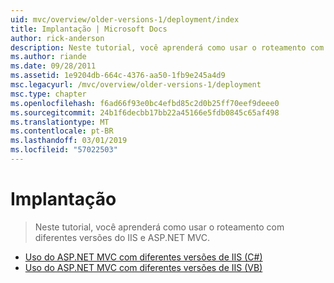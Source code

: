 ```yaml
---
uid: mvc/overview/older-versions-1/deployment/index
title: Implantação | Microsoft Docs
author: rick-anderson
description: Neste tutorial, você aprenderá como usar o roteamento com diferentes versões do IIS e ASP.NET MVC.
ms.author: riande
ms.date: 09/28/2011
ms.assetid: 1e9204db-664c-4376-aa50-1fb9e245a4d9
msc.legacyurl: /mvc/overview/older-versions-1/deployment
msc.type: chapter
ms.openlocfilehash: f6ad66f93e0bc4efbd85c2d0b25ff70eef9deee0
ms.sourcegitcommit: 24b1f6decbb17bb22a45166e5fdb0845c65af498
ms.translationtype: MT
ms.contentlocale: pt-BR
ms.lasthandoff: 03/01/2019
ms.locfileid: "57022503"
---
```

<a name="deployment"></a>Implantação
====================
> Neste tutorial, você aprenderá como usar o roteamento com diferentes versões do IIS e ASP.NET MVC.


- [Uso do ASP.NET MVC com diferentes versões de IIS (C#)](using-asp-net-mvc-with-different-versions-of-iis-cs.md)
- [Uso do ASP.NET MVC com diferentes versões de IIS (VB)](using-asp-net-mvc-with-different-versions-of-iis-vb.md)
